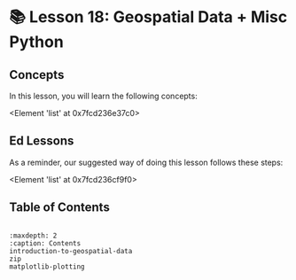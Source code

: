 # 📚 Lesson 18: Geospatial Data +  Misc Python
## Concepts

In this lesson, you will learn the following concepts:

<Element 'list' at 0x7fcd236e37c0>
## Ed Lessons

As a reminder, our suggested way of doing this lesson follows these steps:

<Element 'list' at 0x7fcd236cf9f0>


## Table of Contents

```{toctree}

:maxdepth: 2
:caption: Contents
introduction-to-geospatial-data
zip
matplotlib-plotting
```